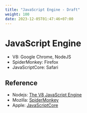 ```yaml
---
title: "JavaScript Engine - Draft"
weight: 100
date: 2023-12-05T01:47:46+07:00
---
```


# JavaScript Engine

- V8: Google Chrome, NodeJS
- SpiderMonkey: Firefox
- JavaScriptCore: Safari

## Reference

- Nodejs: [The V8 JavaScript Engine](https://nodejs.org/en/learn/getting-started/the-v8-javascript-engine)
- Mozilla: [SpiderMonkey](https://firefox-source-docs.mozilla.org/js/index.html)
- Apple: [JavaScriptCore](https://developer.apple.com/documentation/javascriptcore)

